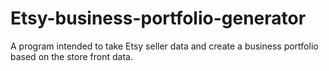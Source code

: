 # Etsy-business-portfolio-generator
A program intended to take Etsy seller data and create a business portfolio based on the store front data.
